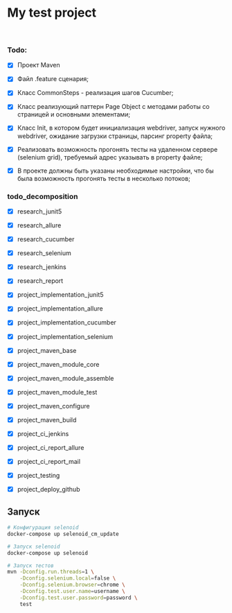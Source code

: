 # My test project

<br>

### Todo:
- [x] Проект Maven
- [x] Файл .feature сценария;
- [x] Класс CommonSteps - реализация шагов Cucumber;
- [x] Класс реализующий паттерн Page Object с методами работы со страницей и основными элементами;
- [x] Класс Init, в котором будет инициализация webdriver, запуск нужного webdriver, ожидание загрузки страницы, парсинг property файла;
- [x] Реализовать возможность прогонять тесты на удаленном сервере (selenium grid), требуемый адрес указывать в property файле;
- [x] В проекте должны быть указаны необходимые настройки, что бы была возможность прогонять тесты в несколько потоков; 


### todo_decomposition
- [x] research_junit5
- [x] research_allure
- [x] research_cucumber
- [x] research_selenium
- [x] research_jenkins
- [x] research_report

- [x] project_implementation_junit5
- [x] project_implementation_allure
- [x] project_implementation_cucumber
- [x] project_implementation_selenium
- [x] project_maven_base
- [x] project_maven_module_core
- [x] project_maven_module_assemble
- [x] project_maven_module_test
- [x] project_maven_configure
- [x] project_maven_build
- [x] project_ci_jenkins
- [x] project_ci_report_allure
- [x] project_ci_report_mail

- [x] project_testing
- [x] project_deploy_github
 
## Запуск
```bash
# Конфигурация selenoid
docker-compose up selenoid_cm_update

# Запуск selenoid
docker-compose up selenoid

# Запуск тестов
mvn -Dconfig.run.threads=1 \
    -Dconfig.selenium.local=false \
    -Dconfig.selenium.browser=chrome \
    -Dconfig.test.user.name=username \
    -Dconfig.test.user.password=password \
    test
```

